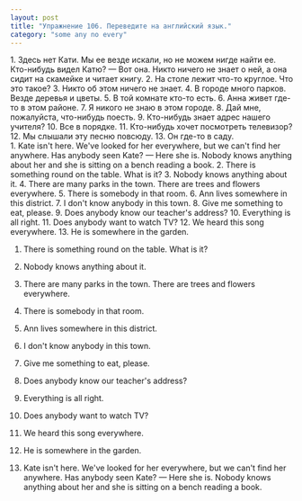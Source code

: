 ```yaml
---
layout: post
title: "Упражнение 106. Переведите на английский язык."
category: "some any no every"
---
```

<section class="question">
1. Здесь нет Кати. Мы ее везде искали, но не можем нигде найти ее. Кто-нибудь видел Катю? — Вот она. Никто ничего не знает о ней, а она сидит на скамейке и читает книгу. 2. На столе лежит что-то круглое. Что это такое? 3. Никто об этом ничего не знает. 4. В городе много парков. Везде деревья и цветы. 5. В той комнате кто-то есть. 6. Анна живет где-то в этом районе. 7. Я никого не знаю в этом городе. 8. Дай мне, пожалуйста, что-нибудь поесть. 9. Кто-нибудь знает адрес нашего учителя? 10. Все в порядке. 11. Кто-нибудь хочет посмотреть телевизор? 12. Мы слышали эту песню повсюду. 13. Он где-то в саду.
</section>

<section class="answer">
1. Kate isn't here. We've looked for her everywhere, but we can't find her anywhere. Has anybody seen Kate? — Here she is. Nobody knows anything about her and she is sitting on a bench reading a book. 2. There is something round on the table. What is it? 3. Nobody knows anything about it. 4. There are many parks in the town. There are trees and flowers everywhere. 5. There is somebody in that room. 6. Ann lives somewhere in this district. 7. I don't know anybody in this town. 8. Give me something to eat, please. 9. Does anybody know our teacher's address? 10. Everything is all right. 11. Does anybody want to watch TV? 12. We heard this song everywhere. 13. He is somewhere in the garden.





1. There is something round on the table. What is it? 

2. Nobody knows anything about it. 

3. There are many parks in the town. There are trees and flowers everywhere. 

4. There is somebody in that room. 

5. Ann lives somewhere in this district. 

6. I don't know anybody in this town. 

7. Give me something to eat, please. 

8. Does anybody know our teacher's address? 

9. Everything is all right. 

10. Does anybody want to watch TV? 

11. We heard this song everywhere. 

12. He is somewhere in the garden.

13. Kate isn't here. We've looked for her everywhere, but we can't find her anywhere. Has anybody seen Kate? — Here she is. Nobody knows anything about her and she is sitting on a bench reading a book.
</section>